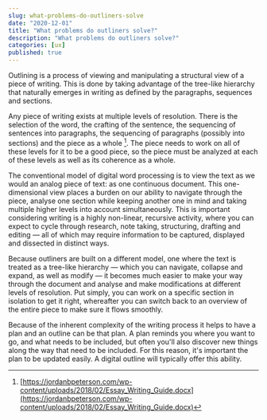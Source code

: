 ```yaml
---
slug: what-problems-do-outliners-solve
date: "2020-12-01"
title: "What problems do outliners solve?"
description: "What problems do outliners solve?"
categories: [ux]
published: true
---
```


Outlining is a process of viewing and manipulating a structural view of a piece of writing. This is done by taking advantage of the tree-like hierarchy that naturally emerges in writing as defined by the paragraphs, sequences and sections.

Any piece of writing exists at multiple levels of resolution. There is the selection of the word, the crafting of the sentence, the sequencing of sentences into paragraphs, the sequencing of paragraphs (possibly into sections) and the piece as a whole [^1]. The piece needs to work on all of these levels for it to be a good piece, so the piece must be analyzed at each of these levels as well as its coherence as a whole.

The conventional model of digital word processing is to view the text as we would an analog piece of text: as one continuous document. This one-dimensional view places a burden on our ability to navigate through the piece, analyse one section while keeping another one in mind and taking multiple higher levels into account simultaneously. This is important considering writing is a highly non-linear, recursive activity, where you can expect to cycle through research, note taking, structuring, drafting and editing — all of which may require information to be captured, displayed and dissected in distinct ways.

Because outliners are built on a different model, one where the text is treated as a tree-like hierarchy — which you can navigate, collapse and expand, as well as modify — it becomes much easier to make your way through the document and analyse and make modifications at different levels of resolution. Put simply, you can work on a specific section in isolation to get it right, whereafter you can switch back to an overview of the entire piece to make sure it flows smoothly.

Because of the inherent complexity of the writing process it helps to have a plan and an outline can be that plan. A plan reminds you where you want to go, and what needs to be included, but often you'll also discover new things along the way that need to be included. For this reason, it's important the plan  to be updated easily. A digital outline will typically offer this ability.

[^1]: [https://jordanbpeterson.com/wp-content/uploads/2018/02/Essay_Writing_Guide.docx](https://jordanbpeterson.com/wp-content/uploads/2018/02/Essay_Writing_Guide.docx)